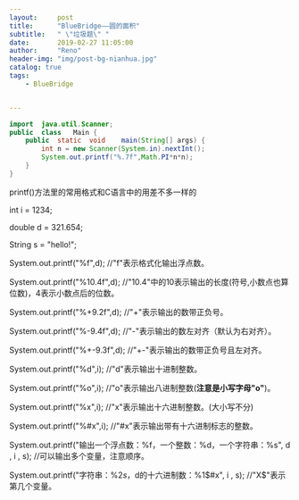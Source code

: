 ```yaml
---
layout:     post
title:      "BlueBridge——圆的面积"
subtitle:   " \"垃圾题\" "
date:       2019-02-27 11:05:00
author:     "Reno"
header-img: "img/post-bg-nianhua.jpg"
catalog: true
tags:
    - BlueBridge


---
```


```java
import	java.util.Scanner;
public	class	Main {
    public	static	void	main(String[] args) {
        int	n = new	Scanner(System.in).nextInt();
        System.out.printf("%.7f",Math.PI*n*n);
    }
}
```

printf()方法里的常用格式和C语言中的用差不多一样的

int i = 1234;

double d = 321.654;

String s = "hello!";

System.out.printf("%f",d);  //"f"表示格式化输出浮点数。

System.out.printf("%10.4f",d);   //"10.4"中的10表示输出的长度(符号,小数点也算位数)，4表示小数点后的位数。

 System.out.printf("%+9.2f",d);   //"+"表示输出的数带正负号。  

System.out.printf("%-9.4f",d);   //"-"表示输出的数左对齐（默认为右对齐）。

System.out.printf("%+-9.3f",d);   //"+-"表示输出的数带正负号且左对齐。   

System.out.printf("%d",i);   //"d"表示输出十进制整数。   

System.out.printf("%o",i);   //"o"表示输出八进制整数(**注意是小写字母"o"**)。   

System.out.printf("%x",i);   //"x"表示输出十六进制整数。(大小写不分)   

System.out.printf("%#x",i);   //"#x"表示输出带有十六进制标志的整数。 

System.out.printf("输出一个浮点数：%f，一个整数：%d，一个字符串：%s", d , i , s);  //可以输出多个变量，注意顺序。

System.out.printf("字符串：%2$s，%1$d的十六进制数：%1$#x", i , s);   //"X$"表示第几个变量。
